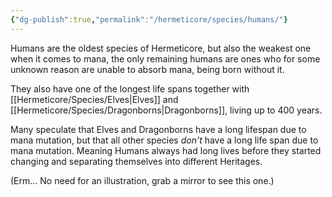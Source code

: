 ```yaml
---
{"dg-publish":true,"permalink":"/hermeticore/species/humans/"}
---
```


Humans are the oldest species of Hermeticore, but also the weakest one when it comes to mana, the only remaining humans are ones who for some unknown reason are unable to absorb mana, being born without it.

They also have one of the longest life spans together with [[Hermeticore/Species/Elves\|Elves]] and [[Hermeticore/Species/Dragonborns\|Dragonborns]], living up to 400 years.

Many speculate that Elves and Dragonborns have a long lifespan due to mana mutation, but that all other species *don't* have a long life span due to mana mutation. Meaning Humans always had long lives before they started changing and separating themselves into different Heritages.

(Erm... No need for an illustration, grab a mirror to see this one.)
